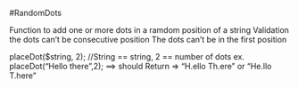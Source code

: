 #RandomDots

Function to add one or more dots in a ramdom position of a string 
Validation
the dots can’t be consecutive position
The dots can’t be in the first position

placeDot($string, 2);  //String == string, 2 == number of dots
ex. placeDot(“Hello there”,2); ==> should Return => “H.ello Th.ere” or “He.llo T.here”

